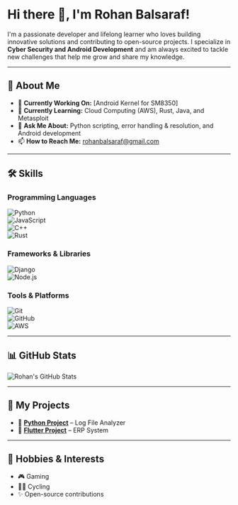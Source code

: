 # Hi there 👋, I'm **Rohan Balsaraf**!  

I'm a passionate developer and lifelong learner who loves building innovative solutions and contributing to open-source projects. I specialize in **Cyber Security and Android Development** and am always excited to tackle new challenges that help me grow and share my knowledge.  

---

## 🌟 About Me  

- 🔭 **Currently Working On:** [Android Kernel for SM8350]  
- 🌱 **Currently Learning:** Cloud Computing (AWS), Rust, Java, and Metasploit  
- 💬 **Ask Me About:** Python scripting, error handling & resolution, and Android development  
- 📫 **How to Reach Me:** [rohanbalsaraf@gmail.com](mailto:rohanbalsaraf@gmail.com)  

---

## 🛠️ Skills  

### **Programming Languages**  
![Python](https://img.shields.io/badge/-Python-000?&logo=Python)  
![JavaScript](https://img.shields.io/badge/-JavaScript-000?&logo=JavaScript)  
![C++](https://img.shields.io/badge/-C++-000?&logo=C%2B%2B)  
![Rust](https://img.shields.io/badge/-Rust-000?&logo=Rust)  

### **Frameworks & Libraries**  
![Django](https://img.shields.io/badge/-Django-000?&logo=Django)  
![Node.js](https://img.shields.io/badge/-Node.js-000?&logo=Node.js)  

### **Tools & Platforms**  
![Git](https://img.shields.io/badge/-Git-000?&logo=Git)  
![GitHub](https://img.shields.io/badge/-GitHub-000?&logo=GitHub)  
![AWS](https://img.shields.io/badge/-AWS-000?&logo=Amazon-AWS)  

---

## 📊 GitHub Stats  

![Rohan's GitHub Stats](https://github-readme-stats.vercel.app/api?username=RDX463&show_icons=true&theme=radical)  

---

## 🚀 My Projects  

- 🔹 **[Python Project](https://github.com/RDX463/python_script.git)** – Log File Analyzer  
- 🔹 **[Flutter Project](https://github.com/RDX463/erp_project.git)** – ERP System  

---

## 🎨 Hobbies & Interests  

- 🎮 Gaming  
- 🚴‍♂️ Cycling  
- ✨ Open-source contributions 
